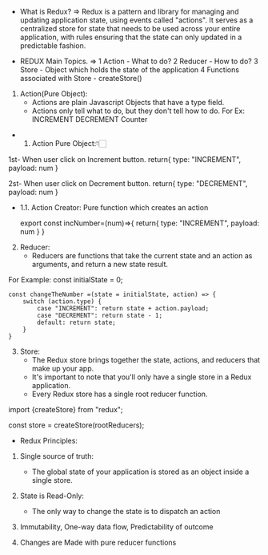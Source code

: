 * What is Redux?
=> Redux is a pattern and library for managing and updating application state, using events called "actions". It serves as a centralized store for state that needs to be used across your entire application, with rules ensuring that the state can only updated in a predictable fashion.

* REDUX Main Topics.
=>  1 Action - What to do?
    2 Reducer - How to do?
    3 Store - Object which holds the state of the application
    4 Functions associated with Store - createStore() 

1. Action(Pure Object): 
    - Actions are plain Javascript Objects that have a type field.
    - Actions only tell what to do, but they don't tell how to do.
For Ex: INCREMENT DECREMENT Counter 

- 1. Action Pure Object:👇🏻

1st- When user click on Increment button.
        return{
            type: "INCREMENT",
            payload: num
        }

2st- When user click on Decrement button.
        return{
            type: "DECREMENT",
            payload: num
        }


- 1.1. Action Creator: Pure function which creates an action
    
    export const incNumber=(num)=>{
         return{
            type: "INCREMENT",
            payload: num
        }
    }


2. Reducer:
    - Reducers are functions that take the current state and an action as arguments, and return a new state result.

For Example:
    const initialState = 0;

    const changeTheNumber =(state = initialState, action) => {
        switch (action.type) {
            case "INCREMENT": return state + action.payload;
            case "DECREMENT": return state - 1;
            default: return state;
        }
    }


3. Store:
    - The Redux store brings together the state, actions, and reducers that make up your app.
    - It's important to note that you'll only have a single store in a Redux application.
    - Every Redux store has a single root reducer function.

import {createStore} from "redux";

const store = createStore(rootReducers);


* Redux Principles:

1. Single source of truth:
    - The global state of your application is stored as an object inside a single store.

2. State is Read-Only:
    - The only way to change the state is to dispatch an action

3. Immutability, One-way data flow, Predictability of outcome

4. Changes are Made with pure reducer functions
